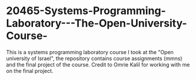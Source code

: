 # 20465-Systems-Programming-Laboratory---The-Open-University-Course-
This is a systems programming laboratory course I took at the "Open university of Israel", the repository contains course assignments (mmns) and the final project of the course. Credit to Omrie Kalil for working with me on the final project.
